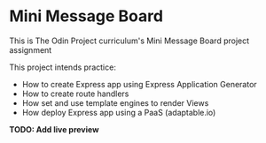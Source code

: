 # Mini Message Board

This is The Odin Project curriculum's Mini Message Board project assignment

This project intends practice:

- How to create Express app using Express Application Generator
- How to create route handlers
- How set and use template engines to render Views
- How deploy Express app using a PaaS (adaptable.io)

**TODO: Add live preview**
